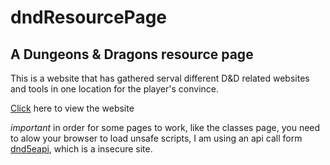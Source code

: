 # dndResourcePage
## A Dungeons & Dragons resource page

This is a website that has gathered serval different D&D related websites and tools in one location for the player's convince.

[Click](https://alexd99.github.io/dndResourcePage/) here to view the website

*important* in order for some pages to work, like the classes page, you need to alow your browser to load unsafe scripts, I am using an api call form [dnd5eapi](http://www.dnd5eapi.com), which is a insecure site. 
